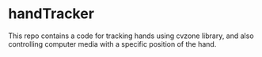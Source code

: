 # handTracker
This repo contains a code for tracking hands using cvzone library, and also controlling computer media with a specific position of the hand.
